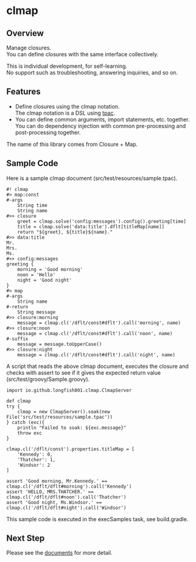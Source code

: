 # clmap

## Overview

Manage closures.  
You can define closures with the same interface collectively.

This is individual development, for self-learning.  
No support such as troubleshooting, answering inquiries, and so on.

## Features

* Define closures using the clmap notation.  
  The clmap notation is a DSL using [tpac](/maven/tpac/).
* You can define common arguments, import statements, etc. together.  
  You can do dependency injection with common pre-processing and post-processing together.

The name of this library comes from Closure + Map.

## Sample Code

Here is a sample clmap document (src/test/resources/sample.tpac).

```
#! clmap
#> map:const
#-args
	String time
	String name
#>> closure
	greet = clmap.solve('config:messages').config().greeting[time]
	title = clmap.solve('data:title').dflt[titleMap[name]]
	return "${greet}, ${title}${name}."
#>> data:title
Mr.
Mrs.
Ms.
#>> config:messages
greeting {
	morning = 'Good morning'
	noon = 'Hello'
	night = 'Good night'
}
#> map
#-args
	String name
#-return
	String message
#>> closure:morning
	message = clmap.cl('/dflt/const#dflt').call('morning', name)
#>> closure:noon
	message = clmap.cl('/dflt/const#dflt').call('noon', name)
#-suffix
	message = message.toUpperCase()
#>> closure:night
	message = clmap.cl('/dflt/const#dflt').call('night', name)
```

A script that reads the above clmap document, executes the closure and checks with assert to see if it gives the expected return value (src/test/groovy/Sample.groovy).

```
import io.github.longfish801.clmap.ClmapServer

def clmap
try {
	clmap = new ClmapServer().soak(new File('src/test/resources/sample.tpac'))
} catch (exc){
	println "Failed to soak: ${exc.message}"
	throw exc
}

clmap.cl('/dflt/const').properties.titleMap = [
	'Kennedy': 0,
	'Thatcher': 1,
	'Windsor': 2
]

assert 'Good morning, Mr.Kennedy.' == clmap.cl('/dflt/dflt#morning').call('Kennedy')
assert 'HELLO, MRS.THATCHER.' == clmap.cl('/dflt/dflt#noon').call('Thatcher')
assert 'Good night, Ms.Windsor.' == clmap.cl('/dflt/dflt#night').call('Windsor')
```

This sample code is executed in the execSamples task, see build.gradle.

## Next Step

Please see the [documents](https://longfish801.github.io/maven/clmap/) for more detail.
